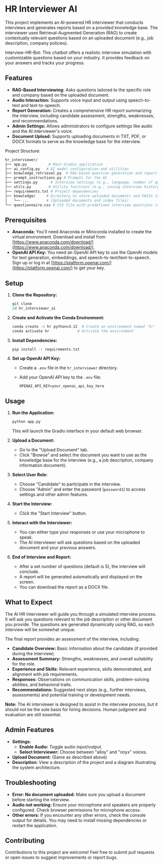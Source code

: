 # HR Interviewer AI

This project implements an AI-powered HR interviewer that conducts interviews and generates reports based on a provided knowledge base. The interviewer uses Retrieval-Augmented Generation (RAG) to create contextually relevant questions based on an uploaded document (e.g., job description, company policies).

Interview-HR-Bot: This chatbot offers a realistic interview simulation with customizable questions based on your industry. It provides feedback on your answers and tracks your progress.


## Features

*   **RAG-Based Interviewing:** Asks questions tailored to the specific role and company based on the uploaded document.
*   **Audio Interaction:**  Supports voice input and output using speech-to-text and text-to-speech.
*   **Report Generation:** Creates a comprehensive HR report summarizing the interview, including candidate assessment, strengths, weaknesses, and recommendations.
*   **Admin Settings:** Allows administrators to configure settings like audio and the AI interviewer's voice.
*   **Document Upload:** Supports uploading documents in TXT, PDF, or DOCX formats to serve as the knowledge base for the interview.




Project Structure:
```bash
hr_interviewer/
├── app.py          # Main Gradio application
├── ai_config.py   # AI model configuration and utilities
├── knowledge_retrieval.py  # RAG-based question generation and report creation
├── prompt_instructions.py # Prompts for the AI
├── settings.py      # Interview settings (e.g., language, number of questions)
├── utils.py        # Utility functions (e.g., saving interview history)
├── requirements.txt # Project dependencies
├── knowledge/     # Directory to store uploaded documents and FAISS index
│   └── ...        # (Uploaded documents and index files)
└── questionnaire.csv # CSV file with predefined interview questions (optional)
```
## Prerequisites

*   **Anaconda:** You'll need Anaconda or Miniconda installed to create the virtual environment. Download and install from [https://www.anaconda.com/download/](https://www.anaconda.com/download/).
*   **OpenAI API Key:** You need an OpenAI API key to use the OpenAI models for text generation, embeddings, and speech-to-text/text-to-speech. Sign up or log in at [https://platform.openai.com/](https://platform.openai.com/) to get your key.

## Setup

1.  **Clone the Repository:**

    ```bash
    git clone   
    cd hr_interviewer_ai
    ```

2.  **Create and Activate the Conda Environment:**

    ```bash
    conda create -n hr python=3.12  # Create an environment named 'hr'
    conda activate hr             # Activate the environment
    ```

3.  **Install Dependencies:**

    ```bash
    pip install -r requirements.txt
    ```

4.  **Set up OpenAI API Key:**

    *   Create a `.env` file in the `hr_interviewer` directory.
    *   Add your OpenAI API key to the `.env` file:

        ```
        OPENAI_API_KEY=your_openai_api_key_here
        ```

## Usage

1.  **Run the Application:**

    ```bash
    python app.py
    ```

    This will launch the Gradio interface in your default web browser.

2.  **Upload a Document:**

    *   Go to the "Upload Document" tab.
    *   Click "Browse" and select the document you want to use as the knowledge base for the interview (e.g., a job description, company information document).

3.  **Select User Role:**

    *   Choose "Candidate" to participate in the interview.
    *   Choose "Admin" and enter the password (`password1`) to access settings and other admin features.

4.  **Start the Interview:**

    *   Click the "Start Interview" button.

5.  **Interact with the Interviewer:**

    *   You can either type your responses or use your microphone to speak.
    *   The AI interviewer will ask questions based on the uploaded document and your previous answers.

6.  **End of Interview and Report:**

    *   After a set number of questions (default is 5), the interview will conclude.
    *   A report will be generated automatically and displayed on the screen.
    *   You can download the report as a DOCX file.

## What to Expect

The AI HR Interviewer will guide you through a simulated interview process. It will ask you questions relevant to the job description or other document you provide. The questions are generated dynamically using RAG, so each interview will be somewhat unique.

The final report provides an assessment of the interview, including:

*   **Candidate Overview:** Basic information about the candidate (if provided during the interview).
*   **Assessment Summary:** Strengths, weaknesses, and overall suitability for the role.
*   **Experience and Skills:** Relevant experience, skills demonstrated, and alignment with job requirements.
*   **Responses:** Observations on communication skills, problem-solving abilities, and behavioral traits.
*   **Recommendations:** Suggested next steps (e.g., further interviews, assessments) and potential training or development needs.

**Note:** The AI interviewer is designed to assist in the interview process, but it should not be the sole basis for hiring decisions. Human judgment and evaluation are still essential.

## Admin Features

*   **Settings:**
    *   **Enable Audio:** Toggle audio input/output.
    *   **Select Interviewer:** Choose between "alloy" and "onyx" voices.
*   **Upload Document:** (Same as described above)
*   **Description:** View a description of the project and a diagram illustrating the system architecture.

## Troubleshooting

*   **Error: No document uploaded:** Make sure you upload a document before starting the interview.
*   **Audio not working:** Ensure your microphone and speakers are properly configured. Check browser permissions for microphone access.
*   **Other errors:** If you encounter any other errors, check the console output for details. You may need to install missing dependencies or restart the application.

## Contributing

Contributions to this project are welcome! Feel free to submit pull requests or open issues to suggest improvements or report bugs.
